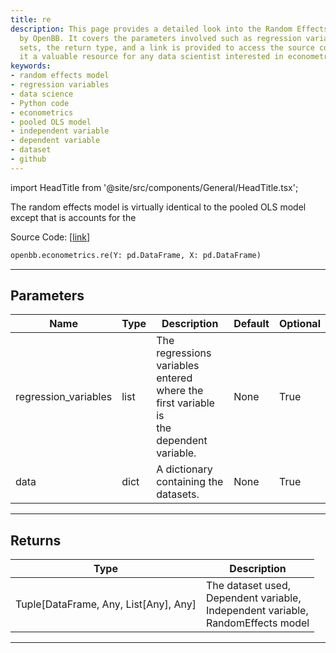 ```yaml
---
title: re
description: This page provides a detailed look into the Random Effects Model developed
  by OpenBB. It covers the parameters involved such as regression variables and data
  sets, the return type, and a link is provided to access the source code, making
  it a valuable resource for any data scientist interested in econometrics.
keywords:
- random effects model
- regression variables
- data science
- Python code
- econometrics
- pooled OLS model
- independent variable
- dependent variable
- dataset
- github
---
```


import HeadTitle from '@site/src/components/General/HeadTitle.tsx';

<HeadTitle title="econometrics.re - Reference | OpenBB SDK Docs" />

The random effects model is virtually identical to the pooled OLS model except that is accounts for the

Source Code: [[link](https://github.com/OpenBB-finance/OpenBB/tree/main/openbb_terminal/econometrics/regression_model.py#L276)]

```python
openbb.econometrics.re(Y: pd.DataFrame, X: pd.DataFrame)
```

---

## Parameters

| Name | Type | Description | Default | Optional |
| ---- | ---- | ----------- | ------- | -------- |
| regression_variables | list | The regressions variables entered where the first variable is<br/>the dependent variable. | None | True |
| data | dict | A dictionary containing the datasets. | None | True |


---

## Returns

| Type | Description |
| ---- | ----------- |
| Tuple[DataFrame, Any, List[Any], Any] | The dataset used,<br/>Dependent variable,<br/>Independent variable,<br/>RandomEffects model |
---
